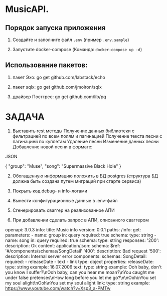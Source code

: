 # MusicAPI.


## Порядок запуска приложения

1. Создайте и заполните файл `.env` (пример `.env.sample`)

2. Запустите docker-compose (Команда: `docker-compose up -d`)


## Использование пакетов:

1. пакет Эхо:
go get github.com/labstack/echo

2. пакет sqlx:
go get github.com/jmoiron/sqlx

3. драйвер Постгрес:
go get github.com/lib/pq



# ЗАДАЧА

1. Выставить rest методы
Получение данных библиотеки с фильтрацией по всем полям и пагинацией
Получение текста песни с пагинацией по куплетам
Удаление песни
Изменение данных песни
Добавление новой песни в формате:

JSON

{
 "group": "Muse",
 "song": "Supermassive Black Hole"
}

2. Обогащенную информацию положить в БД postgres (структура БД должна быть создана путем миграций при старте сервиса)
3. Покрыть код debug- и info-логами
4. Вынести конфигурационные данные в .env-файл
5. Сгенерировать сваггер на реализованное АПИ

6. При добавлении сделать запрос в АПИ, описанного сваггером

openapi: 3.0.3
info:
  title: Music info
  version: 0.0.1
paths:
  /info:
    get:
      parameters:
        - name: group
          in: query
          required: true
          schema:
            type: string
        - name: song
          in: query
          required: true
          schema:
            type: string
      responses:
        '200':
          description: Ok
          content:
            application/json:
              schema:
                $ref: '#/components/schemas/SongDetail'
        '400':
          description: Bad request
        '500':
          description: Internal server error
components:
  schemas:
    SongDetail:
      required:
        - releaseDate
        - text
        - link
      type: object
      properties:
        releaseDate:
          type: string
          example: 16.07.2006
        text:
          type: string
          example: Ooh baby, don't you know I suffer?\nOoh baby, can you hear me moan?\nYou caught me under false pretenses\nHow long before you let me go?\n\nOoh\nYou set my soul alight\nOoh\nYou set my soul alight
        link:
          type: string
          example: https://www.youtube.com/watch?v=Xsp3_a-PMTw



